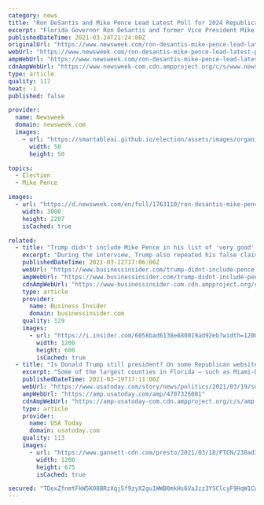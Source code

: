 ```yaml
---
category: news
title: "Ron DeSantis and Mike Pence Lead Latest Poll for 2024 Republican Presidential Candidate"
excerpt: "Florida Governor Ron DeSantis and former Vice President Mike Pence hold commanding leads over other prominent Republicans in a new poll of potential party nominees for the 2024 presidential election. DeSantis was the top choice, with 17 percent of ..."
publishedDateTime: 2021-03-24T21:24:00Z
originalUrl: "https://www.newsweek.com/ron-desantis-mike-pence-lead-latest-poll-2024-republican-presidential-candidate-1578569"
webUrl: "https://www.newsweek.com/ron-desantis-mike-pence-lead-latest-poll-2024-republican-presidential-candidate-1578569"
ampWebUrl: "https://www.newsweek.com/ron-desantis-mike-pence-lead-latest-poll-2024-republican-presidential-candidate-1578569?amp=1"
cdnAmpWebUrl: "https://www-newsweek-com.cdn.ampproject.org/c/s/www.newsweek.com/ron-desantis-mike-pence-lead-latest-poll-2024-republican-presidential-candidate-1578569?amp=1"
type: article
quality: 117
heat: -1
published: false

provider:
  name: Newsweek
  domain: newsweek.com
  images:
    - url: "https://smartableai.github.io/election/assets/images/organizations/newsweek.com-50x50.jpg"
      width: 50
      height: 50

topics:
  - Election
  - Mike Pence

images:
  - url: "https://d.newsweek.com/en/full/1763110/ron-desantis-mike-pence-2024-republican-election.jpg"
    width: 3000
    height: 2207
    isCached: true

related:
  - title: "Trump didn't include Mike Pence in his list of 'very good' Republicans and possible 2024 presidential candidates"
    excerpt: "During the interview, Trump also repeated his false claims that Pence could have rejected certain states' Electoral College votes during the Jan. 6 joint session of Congress. \"It's too bad Mike Pence didn't go back, because you would have had a much ..."
    publishedDateTime: 2021-03-22T17:06:00Z
    webUrl: "https://www.businessinsider.com/trump-didnt-include-pence-in-his-list-of-very-good-republicans-2021-3"
    ampWebUrl: "https://www.businessinsider.com/trump-didnt-include-pence-in-his-list-of-very-good-republicans-2021-3?amp"
    cdnAmpWebUrl: "https://www-businessinsider-com.cdn.ampproject.org/c/s/www.businessinsider.com/trump-didnt-include-pence-in-his-list-of-very-good-republicans-2021-3?amp"
    type: article
    provider:
      name: Business Insider
      domain: businessinsider.com
    quality: 129
    images:
      - url: "https://i.insider.com/6058bad6138e680019ad92eb?width=1200&format=jpeg"
        width: 1200
        height: 600
        isCached: true
  - title: "Is Donald Trump still president? On some Republican websites across Florida, the answer is yes"
    excerpt: "Some of the largest counties in Florida — such as Miami-Dade and Hillsborough — display Donald Trump on their local GOP websites as president."
    publishedDateTime: 2021-03-19T17:11:00Z
    webUrl: "https://www.usatoday.com/story/news/politics/2021/03/19/some-florida-gop-websites-list-trump-not-biden-president/4707326001/"
    ampWebUrl: "https://amp.usatoday.com/amp/4707326001"
    cdnAmpWebUrl: "https://amp-usatoday-com.cdn.ampproject.org/c/s/amp.usatoday.com/amp/4707326001"
    type: article
    provider:
      name: USA Today
      domain: usatoday.com
    quality: 113
    images:
      - url: "https://www.gannett-cdn.com/presto/2021/03/18/PTCN/238ad31f-0fe6-49bb-9fcf-b6374eeff35b-TCN_GOP_WEBSITES_TRUMP01.jpg?auto=webp&crop=2815,1583,x6,y4&format=pjpg&width=1200"
        width: 1200
        height: 675
        isCached: true

secured: "TDexZfnmtFkW5K08BRzXqjSf9zyX2gu1WWB0mkHs6VaJzz3YSClcyF9HqW1Cw9H3WkCU8sY5DKhTR1rbB8qGn25Tdd890GmAGn+D9ACIq9UvGaHlGr1PE5algPLmovu/9ICxQ5VabT49swbGFnPng0lG8zOAjIbbXtqVRrAydune1aZiydTQiucfa96hD3w10dxPJPtbfPJ+ITKdD2ztRNx1UEpgWnP7O3IBzUJ1kfucSbsupohV20IO8rXy1ATRzc32AclWV4W5grQPuaEmpcgr4oaYJiIvDOBckrMYeUhM7Qgk7dElgWjwzB1G/aGMml6Uzm9poT56+QAXP8GdwICvJjA00V0HeCarFPt74Qs=;lZkGhvPtfPGJOnZuysqq/w=="
---
```


